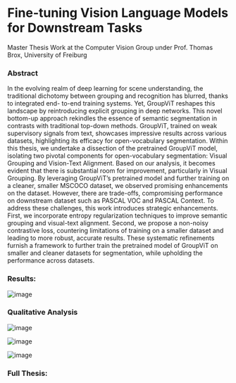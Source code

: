 # Fine-tuning Vision Language Models for Downstream Tasks
Master Thesis Work at the Computer Vision Group under Prof. Thomas Brox, University of Freiburg

### Abstract
In the evolving realm of deep learning for scene understanding, the traditional
dichotomy between grouping and recognition has blurred, thanks to integrated end-
to-end training systems. Yet, GroupViT reshapes this landscape by reintroducing
explicit grouping in deep networks. This novel bottom-up approach rekindles the
essence of semantic segmentation in contrasts with traditional top-down methods.
GroupViT, trained on weak supervisory signals from text, showcases impressive results
across various datasets, highlighting its efficacy for open-vocabulary segmentation.
Within this thesis, we undertake a dissection of the pretrained GroupViT model,
isolating two pivotal components for open-vocabulary segmentation: Visual Grouping
and Vision-Text Alignment. Based on our analysis, it becomes evident that there is
substantial room for improvement, particularly in Visual Grouping. By leveraging
GroupViT’s pretrained model and further training on a cleaner, smaller MSCOCO
dataset, we observed promising enhancements on the dataset. However, there are
trade-offs, compromising performance on downstream dataset such as PASCAL VOC
and PASCAL Context.
To address these challenges, this work introduces strategic enhancements. First,
we incorporate entropy regularization techniques to improve semantic grouping and
visual-text alignment. Second, we propose a non-noisy contrastive loss, countering
limitations of training on a smaller dataset and leading to more robust, accurate
results.
These systematic refinements furnish a framework to further train the pretrained
model of GroupViT on smaller and cleaner datasets for segmentation, while upholding
the performance across datasets.

### Results:
![image](https://github.com/user-attachments/assets/289e2555-0322-40bd-b9d9-9a780154d952)

### Qualitative Analysis
![image](https://github.com/user-attachments/assets/da616fdb-6f3f-4ee2-8a48-045ceb23d6eb)

![image](https://github.com/user-attachments/assets/7c659e78-ffd2-4d73-a3ff-3658d347d440)


![image](https://github.com/user-attachments/assets/5b55b38d-88a2-4754-9cda-94b45e68e517)

### Full Thesis: 

